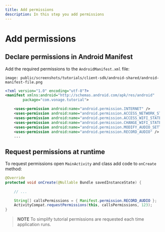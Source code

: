 ```yaml
---
title: Add permissions
description: In this step you add permissions
---
```


# Add permissions

## Declare permissions in Android Manifest

Add the required permissions to the `AndroidManifest.xml` file:

```screenshot
image: public/screenshots/tutorials/client-sdk/android-shared/android-manifest-file.png
```

```xml
<?xml version="1.0" encoding="utf-8"?>
<manifest xmlns:android="http://schemas.android.com/apk/res/android"
        package="com.vonage.tutorial">

    <uses-permission android:name="android.permission.INTERNET" />
    <uses-permission android:name="android.permission.ACCESS_NETWORK_STATE" />
    <uses-permission android:name="android.permission.ACCESS_WIFI_STATE" />
    <uses-permission android:name="android.permission.CHANGE_WIFI_STATE" />
    <uses-permission android:name="android.permission.MODIFY_AUDIO_SETTINGS" />
    <uses-permission android:name="android.permission.RECORD_AUDIO" />
    ...
```

## Request permissions at runtime

To request permissions open `MainActivity` and class add code to `onCreate` method:

```java
@Override
protected void onCreate(@Nullable Bundle savedInstanceState) {
    
    // ...

    String[] callsPermissions = { Manifest.permission.RECORD_AUDIO };
    ActivityCompat.requestPermissions(this, callsPermissions, 123);
}
```

> **NOTE** To simplify tutorial permissions are requested each time application runs.
